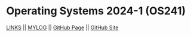 # Operating Systems 2024-1 (OS241)

[LINKS](links.md) || [MYLOG](TXT/mylog.txt) || [GitHub Page](https://fritszoe.github.io/os241/) || [GitHub Site](https://github.com/fritszoe/os241/)
